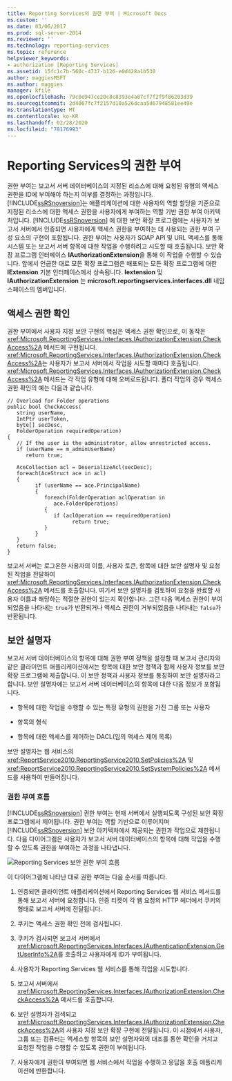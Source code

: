 ```yaml
---
title: Reporting Services의 권한 부여 | Microsoft Docs
ms.custom: ''
ms.date: 03/06/2017
ms.prod: sql-server-2014
ms.reviewer: ''
ms.technology: reporting-services
ms.topic: reference
helpviewer_keywords:
- authorization [Reporting Services]
ms.assetid: 15fc1c7b-560c-4737-b126-e0d428a1b530
author: maggiesMSFT
ms.author: maggies
manager: kfile
ms.openlocfilehash: 79c0e947ce20c8c8393e4a87cf7f2f9f86203d39
ms.sourcegitcommit: 2d4067fc7f2157d10a526dcaa5d67948581ee49e
ms.translationtype: MT
ms.contentlocale: ko-KR
ms.lasthandoff: 02/28/2020
ms.locfileid: "78176993"
---
```

# <a name="authorization-in-reporting-services"></a>Reporting Services의 권한 부여
  권한 부여는 보고서 서버 데이터베이스의 지정된 리소스에 대해 요청된 유형의 액세스 권한을 ID에 부여해야 하는지 여부를 결정하는 과정입니다. [!INCLUDE[ssRSnoversion](../../../includes/ssrsnoversion-md.md)]는 애플리케이션에 대한 사용자의 역할 할당을 기준으로 지정된 리소스에 대한 액세스 권한을 사용자에게 부여하는 역할 기반 권한 부여 아키텍처입니다. [!INCLUDE[ssRSnoversion](../../../includes/ssrsnoversion-md.md)] 에 대한 보안 확장 프로그램에는 사용자가 보고서 서버에서 인증되면 사용자에게 액세스 권한을 부여하는 데 사용되는 권한 부여 구성 요소의 구현이 포함됩니다. 권한 부여는 사용자가 SOAP API 및 URL 액세스를 통해 시스템 또는 보고서 서버 항목에 대한 작업을 수행하려고 시도할 때 호출됩니다. 보안 확장 프로그램 인터페이스 **IAuthorizationExtension**을 통해 이 작업을 수행할 수 있습니다. 앞에서 언급한 대로 모든 확장 프로그램은 배포되는 모든 확장 프로그램에 대한 **IExtension** 기본 인터페이스에서 상속됩니다. **Iextension** 및 **IAuthorizationExtension** 는 **microsoft.reportingservices.interfaces.dll** 네임 스페이스의 멤버입니다.

## <a name="checking-access"></a>액세스 권한 확인
 권한 부여에서 사용자 지정 보안 구현의 핵심은 액세스 권한 확인으로, 이 동작은 <xref:Microsoft.ReportingServices.Interfaces.IAuthorizationExtension.CheckAccess%2A> 메서드에 구현됩니다. <xref:Microsoft.ReportingServices.Interfaces.IAuthorizationExtension.CheckAccess%2A>는 사용자가 보고서 서버에서 작업을 시도할 때마다 호출됩니다. <xref:Microsoft.ReportingServices.Interfaces.IAuthorizationExtension.CheckAccess%2A> 메서드는 각 작업 유형에 대해 오버로드됩니다. 폴더 작업의 경우 액세스 권한 확인의 예는 다음과 같습니다.

```
// Overload for Folder operations
public bool CheckAccess(
   string userName, 
   IntPtr userToken, 
   byte[] secDesc, 
   FolderOperation requiredOperation)
{
   // If the user is the administrator, allow unrestricted access.
   if (userName == m_adminUserName) 
      return true;

   AceCollection acl = DeserializeAcl(secDesc);
   foreach(AceStruct ace in acl)
   {
         if (userName == ace.PrincipalName)
         {
            foreach(FolderOperation aclOperation in 
               ace.FolderOperations)
            {
               if (aclOperation == requiredOperation)
                     return true;
            }
         }
   }
   return false;
}
```

 보고서 서버는 로그온한 사용자의 이름, 사용자 토큰, 항목에 대한 보안 설명자 및 요청된 작업을 전달하여 <xref:Microsoft.ReportingServices.Interfaces.IAuthorizationExtension.CheckAccess%2A> 메서드를 호출합니다. 여기서 보안 설명자를 검토하여 요청을 완료할 사용자 이름과 해당하는 적절한 권한이 있는지 확인합니다. 그런 다음 액세스 권한이 부여되었음을 나타내는 `true`가 반환되거나 액세스 권한이 거부되었음을 나타내는 `false`가 반환됩니다.

## <a name="security-descriptors"></a>보안 설명자
 보고서 서버 데이터베이스의 항목에 대해 권한 부여 정책을 설정할 때 보고서 관리자와 같은 클라이언트 애플리케이션에서는 항목에 대한 보안 정책과 함께 사용자 정보를 보안 확장 프로그램에 제출합니다. 이 보안 정책과 사용자 정보를 통칭하여 보안 설명자라고 합니다. 보안 설명자에는 보고서 서버 데이터베이스의 항목에 대한 다음 정보가 포함됩니다.

-   항목에 대한 작업을 수행할 수 있는 특정 유형의 권한을 가진 그룹 또는 사용자

-   항목의 형식

-   항목에 대한 액세스를 제어하는 DACL(임의 액세스 제어 목록)

 보안 설명자는 웹 서비스의 <xref:ReportService2010.ReportingService2010.SetPolicies%2A> 및 <xref:ReportService2010.ReportingService2010.SetSystemPolicies%2A> 메서드를 사용하여 만들어집니다.

### <a name="authorization-flow"></a>권한 부여 흐름
 [!INCLUDE[ssRSnoversion](../../../includes/ssrsnoversion-md.md)] 권한 부여는 현재 서버에서 실행되도록 구성된 보안 확장 프로그램에서 제어됩니다. 권한 부여는 역할 기반으로 이루어지며 [!INCLUDE[ssRSnoversion](../../../includes/ssrsnoversion-md.md)] 보안 아키텍처에서 제공되는 권한과 작업으로 제한됩니다. 다음 다이어그램은 사용자가 보고서 서버 데이터베이스의 항목에 대해 작업을 수행할 수 있도록 권한을 부여하는 과정을 나타냅니다.

 ![Reporting Services 보안 권한 부여 흐름](../../media/rosettasecurityextensionauthorizationflow.gif "Reporting Services 보안 권한 부여 흐름")

 이 다이어그램에 나타난 대로 권한 부여는 다음 순서를 따릅니다.

1.  인증되면 클라이언트 애플리케이션에서 Reporting Services 웹 서비스 메서드를 통해 보고서 서버에 요청합니다. 인증 티켓이 각 웹 요청의 HTTP 헤더에서 쿠키의 형태로 보고서 서버에 전달됩니다.

2.  쿠키는 액세스 권한 확인 전에 검사됩니다.

3.  쿠키가 검사되면 보고서 서버에서 <xref:Microsoft.ReportingServices.Interfaces.IAuthenticationExtension.GetUserInfo%2A>를 호출하고 사용자에게 ID가 부여됩니다.

4.  사용자가 Reporting Services 웹 서비스를 통해 작업을 시도합니다.

5.  보고서 서버에서 <xref:Microsoft.ReportingServices.Interfaces.IAuthorizationExtension.CheckAccess%2A> 메서드를 호출합니다.

6.  보안 설명자가 검색되고 <xref:Microsoft.ReportingServices.Interfaces.IAuthorizationExtension.CheckAccess%2A>의 사용자 지정 보안 확장 구현에 전달됩니다. 이 시점에서 사용자, 그룹 또는 컴퓨터는 액세스할 항목의 보안 설명자와의 대조를 통한 확인을 거치고 요청된 작업을 수행할 수 있도록 권한이 부여됩니다.

7.  사용자에게 권한이 부여되면 웹 서비스에서 작업을 수행하고 응답을 호출 애플리케이션에 반환합니다.


